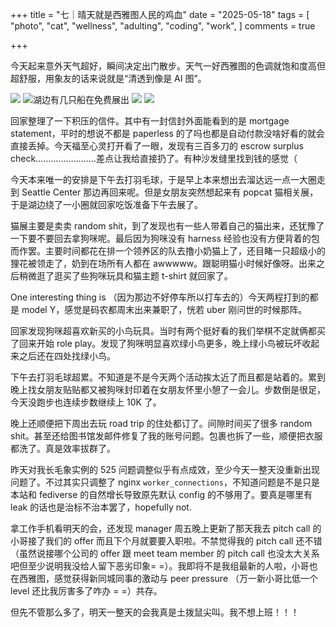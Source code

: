 +++
title = "七｜晴天就是西雅图人民的鸡血"
date = "2025-05-18"
tags = [
    "photo",
    "cat",
    "wellness",
    "adulting",
    "coding",
    "work",
]
comments = true

+++

今天起来意外天气超好，瞬间决定出门散步。天气一好西雅图的色调就饱和度高但超舒服，用象友的话来说就是“清透到像是 AI 图”。

![](https://media.douchi.space/douchi/media_attachments/files/114/530/490/523/754/237/original/c669a8fb59b269ab.jpg)
![湖边有几只船在免费展出](https://media.douchi.space/douchi/media_attachments/files/114/530/490/565/158/749/original/a0f8a1b9a756e5ba.jpg)
![](https://media.douchi.space/douchi/media_attachments/files/114/530/490/574/701/336/original/b610bc05ba7f77f0.jpg)
![](https://media.douchi.space/douchi/media_attachments/files/114/530/490/566/225/240/original/4a9afe56612971be.jpg)

回家整理了一下积压的信件。其中有一封信封外面能看到的是 mortgage statement，平时的想说不都是 paperless 的了吗也都是自动付款没啥好看的就会直接丢掉。今天福至心灵打开看了一眼，发现有三百多刀的 escrow surplus check……………………差点让我给直接扔了。有种沙发缝里找到钱的感觉（

今天本来唯一的安排是下午去打羽毛球，于是早上本来想出去溜达远一点一大圈走到 Seattle Center 那边再回来呢。但是女朋友突然想起来有 popcat 猫相关展，于是湖边绕了一小圈就回家吃饭准备下午去展了。

猫展主要是卖卖 random shit，到了发现也有一些人带着自己的猫出来，还犹豫了一下要不要回去拿狗咪呢。最后因为狗咪没有 harness 经验也没有方便背着的包而作罢。主要时间都花在排一个领养区的队去撸小奶猫上了，还目睹一只超级小的狸花被领走了，奶到在场所有人都在 awwwww。跟聪明猫小时候好像呀。出来之后稍微逛了逛买了些狗咪玩具和猫主题 t-shirt 就回家了。

One interesting thing is （因为那边不好停车所以打车去的）今天两程打到的都是 model Y，感觉是码农都周末出来兼职了，恍若 uber 刚问世的时候那阵。

回家发现狗咪超喜欢新买的小鸟玩具。当时有两个挺好看的我们举棋不定就俩都买了回来开始 role play。发现了狗咪明显喜欢绿小鸟更多，晚上绿小鸟被玩坏收起来之后还在四处找绿小鸟。

下午去打羽毛球超累。不知道是不是今天两个活动挨太近了而且都是站着的。累到晚上找女朋友贴贴都又被狗咪封印着在女朋友怀里小憩了一会儿。步数倒是很足，今天没跑步也连续步数继续上 10K 了。

晚上还顺便把下周出去玩 road trip 的住处都订了。间隙时间买了很多 random shit。甚至还给图书馆发邮件修复了我的账号问题。包裹也拆了一些，顺便把衣服都洗了。真是效率拔群了。

昨天对我长毛象实例的 525 问题调整似乎有点成效，至少今天一整天没重新出现问题了。不过其实只调整了 nginx `worker_connections`，不知道问题是不是只是本站和 fediverse 的自然增长导致原先默认 config 的不够用了。要真是哪里有 leak 的话也是治标不治本罢了，hopefully not.

拿工作手机看明天的会，还发现 manager 周五晚上更新了那天我去 pitch call 的小哥接了我们的 offer 而且下个月就要要入职啦。不禁觉得我的 pitch call 还不错（虽然说接哪个公司的 offer 跟 meet team member 的 pitch call 也没太大关系吧但至少说明我没给人留下恶劣印象= =）。我即将不是我组最新的人啦，小哥也在西雅图，感觉获得新同城同事的激动与 peer pressure （万一新小哥比低一个 level 还比我厉害多了咋办 = =）共存。

但先不管那么多了，明天一整天的会我真是土拨鼠尖叫。我不想上班！！！